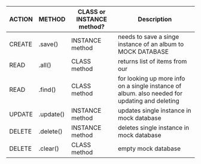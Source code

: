 | ACTION  | METHOD | CLASS or INSTANCE method? | Description |
|--------------|-----------|-----------|-----------|
| CREATE | .save() | INSTANCE method| needs to save a singe instance of an album to MOCK DATABASE |
| READ | .all() | CLASS method| returns list of items from our  |
| READ | .find() | CLASS method| for looking up more info on a single instance of album. also needed for updating and deleting  |
| UPDATE | .update() | INSTANCE method| updates single instance in mock database |
| DELETE | .delete() | INSTANCE method| deletes single instance in mock database |
| DELETE | .clear() | CLASS method|  empty mock database|
